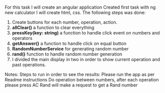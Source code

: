 For this task I will create an angular application
Created first task with ng new calculator
I will create html, css.
The following steps was done: 
1. Create buttons for each number, operation, action.
2. **allClear()** a function to clear everything
3. **pressKey(key: string)** a function to handle click event on numbers and operators
4. **getAnswer()** a function to handle click on equal button
5. **RandomNumberService** for generating random number
6. **rand()** function to handle random number generation
7. I divided the main display in two in order to show current operation and past operations.

Notes: 
Steps to run in order to see the results: 
Please run the app as per Readme instructions
Do operation between numbers, after each operation please press AC
Rand will make a request to get a Rand number
